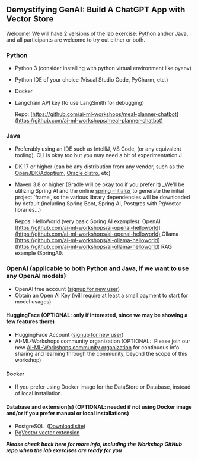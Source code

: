 ## Demystifying GenAI: Build A ChatGPT App with Vector Store

Welcome!  We will have 2 versions of the lab exercise: Python and/or Java, and all participants are welcome to try out either or both.

### Python
- Python 3 (consider installing with python virtual environment like pyenv)
- Python IDE of your choice (Visual Studio Code, PyCharm, etc.)
- Docker
- Langchain API key (to use LangSmith for debugging)

  Repo:  [https://github.com/ai-ml-workshops/meal-planner-chatbot](https://github.com/ai-ml-workshops/meal-planner-chatbot)

### Java
- Preferably using an IDE such as IntelliJ, VS Code, (or any equivalent tooling). CLI is okay too but you may need a bit of experimentation.J
- DK 17 or higher (can be any distribution from any vendor, such as the [OpenJDK/Adoptium](https://adoptium.net/), [Oracle distro](https://www.oracle.com/java/technologies/downloads/), etc)
- Maven 3.8 or higher (Gradle will be okay too if you prefer it)
_We'll be utilizing Spring AI and the online [spring initializr](https://start.spring.io) to generate the initial project 'frame', so the various library dependencies will be downloaded by default (including Spring Boot, Spring AI, Postgres with PgVector libraries...)

  Repos:
  HelloWorld (very basic Spring AI examples):
       OpenAI  [https://github.com/ai-ml-workshops/ai-openai-helloworld](https://github.com/ai-ml-workshops/ai-openai-helloworld)
       Ollama  [https://github.com/ai-ml-workshops/ai-ollama-helloworld](https://github.com/ai-ml-workshops/ai-ollama-helloworld)
  RAG example (SpringAI):

### OpenAI (applicable to both Python and Java, if we want to use any OpenAI models)
- OpenAI free account ([signup for new user](https://platform.openai.com/signup/))
- Obtain an Open AI Key (will require at least a small payment to start for model usages)

#### HuggingFace (OPTIONAL: only if interested, since we may be showing a few features there)
- HuggingFace Account ([signup for new user](https://huggingface.co/))
- AI-ML-Workshops community organization (OPTIONAL:  Please join our new [AI-ML-Workshops community organization](https://huggingface.co/AI-ML-workshops) for continuous info sharing and learning through the community, beyond the scope of this workshop)

#### Docker 
- If you prefer using Docker image for the DataStore or Database, instead of local installation.

#### Database and extension(s) (OPTIONAL: needed if not using Docker image and/or if you prefer manual or local installations)
- PostgreSQL  ([Download site](https://www.postgresql.org/download/))
- [PgVector vector extension](https://github.com/pgvector/pgvector/blob/master/README.md)

***Please check back here for more info, including the Workshop GitHub repo when the lab exercises are ready for you***
